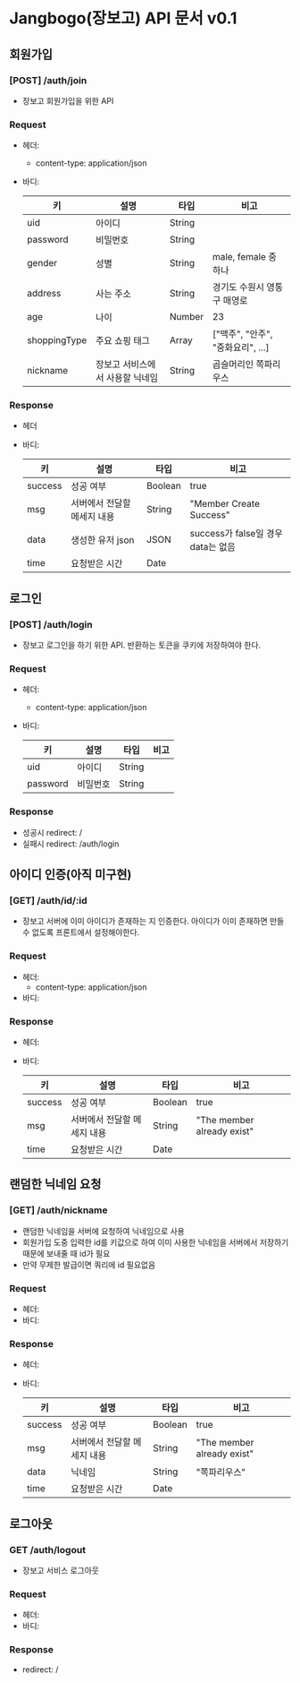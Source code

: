 # Jangbogo(장보고) API 문서 v0.1

## 회원가입

### [POST] /auth/join

- 장보고 회원가입을 위한 API



### Request

- 헤더: 

  - content-type: application/json

- 바디:

  | 키           | 설명                            | 타입   | 비고                              |
  | ------------ | ------------------------------- | ------ | --------------------------------- |
  | uid          | 아이디                          | String |                                   |
  | password     | 비밀번호                        | String |                                   |
  | gender       | 성별                            | String | male, female 중 하나              |
  | address      | 사는 주소                       | String | 경기도 수원시 영통구 매영로       |
  | age          | 나이                            | Number | 23                                |
  | shoppingType | 주요 쇼핑 태그                  | Array  | ["맥주", "안주", "중화요리", ...] |
  | nickname     | 장보고 서비스에서 사용할 닉네임 | String | 곱슬머리인 쪽파리우스             |



### Response

- 헤더

- 바디:

  | 키      | 설명                        | 타입    | 비고                               |
  | ------- | --------------------------- | ------- | ---------------------------------- |
  | success | 성공 여부                   | Boolean | true                               |
  | msg     | 서버에서 전달할 메세지 내용 | String  | "Member Create Success"            |
  | data    | 생성한 유저 json            | JSON    | success가 false일 경우 data는 없음 |
  | time    | 요청받은 시간               | Date    |                                    |



## 로그인

### [POST] /auth/login

- 장보고 로그인을 하기 위한 API. 반환하는 토큰을 쿠키에 저장하여야 한다.



### Request

- 헤더:

  - content-type: application/json

- 바디:

  | 키       | 설명     | 타입   | 비고 |
  | -------- | -------- | ------ | ---- |
  | uid      | 아이디   | String |      |
  | password | 비밀번호 | String |      |



### Response

- 성공시 redirect: /
- 실패시 redirect: /auth/login



## 아이디 인증(아직 미구현)

### [GET] /auth/id/:id

- 장보고 서버에 이미 아이디가 존재하는 지 인증한다. 아이디가 이미 존재하면 만들 수 없도록 프론트에서 설정해야한다.



### Request

- 헤더:
  - content-type: application/json
- 바디:

### Response

- 헤더:

- 바디:

  | 키      | 설명                        | 타입    | 비고                       |
  | ------- | --------------------------- | ------- | -------------------------- |
  | success | 성공 여부                   | Boolean | true                       |
  | msg     | 서버에서 전달할 메세지 내용 | String  | "The member already exist" |
  | time    | 요청받은 시간               | Date    |                            |



## 랜덤한 닉네임 요청

### [GET] /auth/nickname

- 랜덤한 닉네임을 서버에 요청하여 닉네임으로 사용
- 회원가입 도중 입력한 id를 키값으로 하여 이미 사용한 닉네임을 서버에서 저장하기 때문에 보내줄 때 id가 필요
- 만약 무제한 발급이면 쿼리에 id 필요없음



### Request

- 헤더:
- 바디:

### Response

- 헤더:

- 바디:

  | 키      | 설명                        | 타입    | 비고                       |
  | ------- | --------------------------- | ------- | -------------------------- |
  | success | 성공 여부                   | Boolean | true                       |
  | msg     | 서버에서 전달할 메세지 내용 | String  | "The member already exist" |
  | data    | 닉네임                      | String  | "쪽파리우스"               |
  | time    | 요청받은 시간               | Date    |                            |



## 로그아웃

### GET /auth/logout

- 장보고 서비스 로그아웃



### Request

- 헤더:
- 바디:

### Response

- redirect: /